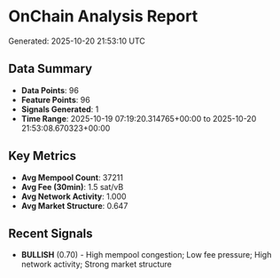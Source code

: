 # OnChain Analysis Report
Generated: 2025-10-20 21:53:10 UTC

## Data Summary
- **Data Points**: 96
- **Feature Points**: 96
- **Signals Generated**: 1
- **Time Range**: 2025-10-19 07:19:20.314765+00:00 to 2025-10-20 21:53:08.670323+00:00

## Key Metrics
- **Avg Mempool Count**: 37211
- **Avg Fee (30min)**: 1.5 sat/vB
- **Avg Network Activity**: 1.000
- **Avg Market Structure**: 0.647

## Recent Signals
- **BULLISH** (0.70) - High mempool congestion; Low fee pressure; High network activity; Strong market structure
